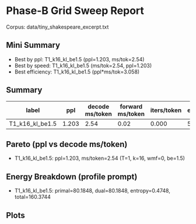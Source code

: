 # Phase-B Grid Sweep Report

Corpus: data/tiny_shakespeare_excerpt.txt

## Mini Summary

- Best by ppl: T1_k16_kl_be1.5 (ppl=1.203, ms/tok=2.54)
- Best by speed: T1_k16_kl_be1.5 (ms/tok=2.54, ppl=1.203)
- Best efficiency: T1_k16_kl_be1.5 (ppl*ms/tok=3.058)

## Summary

| label | ppl | decode ms/token | forward ms/token | iters/token | epochs | tokens | total s | T | k | wmf | beta_end |
| --- | --- | --- | --- | --- | --- | --- | --- | --- | --- | --- | --- |
| T1_k16_kl_be1.5 | 1.203 | 2.54 | 0.02 | 0.000 | 5 | 537600 | 33.0 | 1 | 16 | 0 | 1.5 |

## Pareto (ppl vs decode ms/token)

- T1_k16_kl_be1.5: ppl=1.203, ms/token=2.54 (T=1, k=16, wmf=0, be=1.5)

## Energy Breakdown (profile prompt)

- T1_k16_kl_be1.5: primal=80.1848, dual=80.1848, entropy=0.4748, total=160.3744

## Plots
